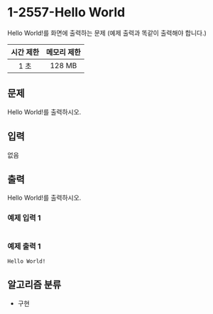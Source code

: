 # 1-2557-Hello World
Hello World!를 화면에 출력하는 문제 (예제 출력과 똑같이 출력해야 합니다.)

|시간 제한|메모리 제한|
|:--:|:--:|
|1 초|128 MB|

## 문제
Hello World!를 출력하시오.

## 입력
없음

## 출력
Hello World!를 출력하시오.

### 예제 입력 1
```
```

### 예제 출력 1
```
Hello World!
```

## 알고리즘 분류
- 구현